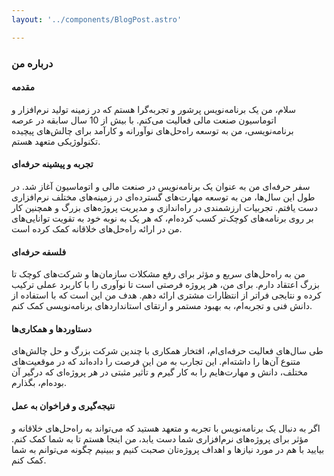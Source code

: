 ```yaml
---
layout: '../components/BlogPost.astro'

---
```


### درباره من

#### مقدمه
سلام، من یک برنامه‌نویس پرشور و تجربه‌گرا هستم که در زمینه تولید نرم‌افزار و اتوماسیون صنعت مالی فعالیت می‌کنم. با بیش از 10 سال سابقه در عرصه برنامه‌نویسی، من به توسعه راه‌حل‌های نوآورانه و کارآمد برای چالش‌های پیچیده تکنولوژیکی متعهد هستم.

#### تجربه و پیشینه حرفه‌ای
سفر حرفه‌ای من به عنوان یک برنامه‌نویس در صنعت مالی و اتوماسیون آغاز شد. در طول این سال‌ها، من به توسعه مهارت‌های گسترده‌ای در زمینه‌های مختلف نرم‌افزاری دست یافتم. تجربیات ارزشمندی در راه‌اندازی و مدیریت پروژه‌های بزرگ و همچنین کار بر روی برنامه‌های کوچک‌تر کسب کرده‌ام، که هر یک به نوبه خود به تقویت توانایی‌های من در ارائه راه‌حل‌های خلاقانه کمک کرده است.

#### فلسفه حرفه‌ای
من به راه‌حل‌های سریع و مؤثر برای رفع مشکلات سازمان‌ها و شرکت‌های کوچک تا بزرگ اعتقاد دارم. برای من، هر پروژه فرصتی است تا نوآوری را با کاربرد عملی ترکیب کرده و نتایجی فراتر از انتظارات مشتری ارائه دهم. هدف من این است که با استفاده از دانش فنی و تجربه‌ام، به بهبود مستمر و ارتقای استانداردهای برنامه‌نویسی کمک کنم.

#### دستاوردها و همکاری‌ها
طی سال‌های فعالیت حرفه‌ای‌ام، افتخار همکاری با چندین شرکت بزرگ و حل چالش‌های متنوع آن‌ها را داشته‌ام. این تجارب به من این فرصت را داده‌اند که در موقعیت‌های مختلف، دانش و مهارت‌هایم را به کار گیرم و تأثیر مثبتی در هر پروژه‌ای که درگیر آن بوده‌ام، بگذارم.

#### نتیجه‌گیری و فراخوان به عمل
اگر به دنبال یک برنامه‌نویس با تجربه و متعهد هستید که می‌تواند به راه‌حل‌های خلاقانه و مؤثر برای پروژه‌های نرم‌افزاری شما دست یابد، من اینجا هستم تا به شما کمک کنم. بیایید با هم در مورد نیازها و اهداف پروژه‌تان صحبت کنیم و ببینیم چگونه می‌توانم به شما کمک کنم.
